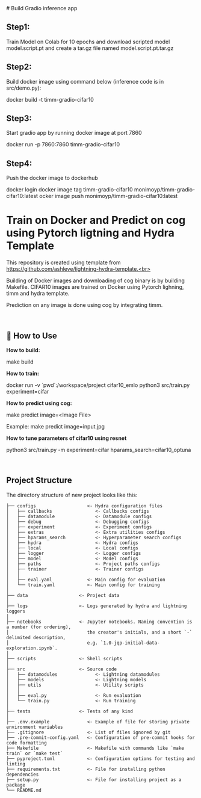 <div>
# Build Gradio inference app

## Step1:
Train Model on Colab for 10 epochs and download scripted model model.script.pt and create a tar.gz file named model.script.pt.tar.gz

## Step2:
Build docker image using command below (inference code is in src/demo.py):

docker build -t timm-gradio-cifar10

## Step3:
Start gradio app by running docker image at port 7860

docker run -p 7860:7860 timm-gradio-cifar10

## Step4:
Push the docker image to dockerhub

docker login
docker image tag timm-gradio-cifar10 monimoyp/timm-gradio-cifar10:latest
ocker image push monimoyp/timm-gradio-cifar10:latest




# Train on Docker and Predict on cog using Pytorch ligtning and Hydra Template

This repository is created using template from https://github.com/ashleve/lightning-hydra-template.<br>

Building of Docker images and downloading of cog binary is by building Makefile. CIFAR10 images are trained on Docker using Pytorch lighning, timm and hydra template.
  
Prediction on any image is done using cog by integrating timm.

</div>

<br>

## 📌 How to Use

**How to build:**

make build

**How to train:** 

docker run -v \`pwd\`:/workspace/project cifar10_emlo python3 src/train.py experiment=cifar

**How to predict using cog:**

make predict image=\<Image File\>

Example:
make predict image=input.jpg

**How to tune parameters of cifar10 using resnet**

python3 src/train.py -m experiment=cifar hparams_search=cifar10_optuna

<br>



## Project Structure

The directory structure of new project looks like this:

```
├── configs                   <- Hydra configuration files
│   ├── callbacks                <- Callbacks configs
│   ├── datamodule               <- Datamodule configs
│   ├── debug                    <- Debugging configs
│   ├── experiment               <- Experiment configs
│   ├── extras                   <- Extra utilities configs
│   ├── hparams_search           <- Hyperparameter search configs
│   ├── hydra                    <- Hydra configs
│   ├── local                    <- Local configs
│   ├── logger                   <- Logger configs
│   ├── model                    <- Model configs
│   ├── paths                    <- Project paths configs
│   ├── trainer                  <- Trainer configs
│   │
│   ├── eval.yaml             <- Main config for evaluation
│   └── train.yaml            <- Main config for training
│
├── data                   <- Project data
│
├── logs                   <- Logs generated by hydra and lightning loggers
│
├── notebooks              <- Jupyter notebooks. Naming convention is a number (for ordering),
│                             the creator's initials, and a short `-` delimited description,
│                             e.g. `1.0-jqp-initial-data-exploration.ipynb`.
│
├── scripts                <- Shell scripts
│
├── src                    <- Source code
│   ├── datamodules              <- Lightning datamodules
│   ├── models                   <- Lightning models
│   ├── utils                    <- Utility scripts
│   │
│   ├── eval.py                  <- Run evaluation
│   └── train.py                 <- Run training
│
├── tests                  <- Tests of any kind
│
├── .env.example              <- Example of file for storing private environment variables
├── .gitignore                <- List of files ignored by git
├── .pre-commit-config.yaml   <- Configuration of pre-commit hooks for code formatting
├── Makefile                  <- Makefile with commands like `make train` or `make test`
├── pyproject.toml            <- Configuration options for testing and linting
├── requirements.txt          <- File for installing python dependencies
├── setup.py                  <- File for installing project as a package
└── README.md
```

<br>

